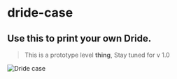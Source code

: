 # dride-case

## Use this to print your own Dride.

> This is a prototype level **thing**, Stay tuned for v 1.0

![Dride case](https://firebasestorage.googleapis.com/v0/b/dride-2384f.appspot.com/o/assets%2Fdride%20k6.801.png?alt=media&token=d6fd6f8e-8b40-46e2-a431-9038d68c67b8)
